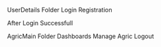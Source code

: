 
UserDetails Folder
    Login 
    Registration

After Login Successfull

AgricMain Folder
    Dashboards
    Manage Agric
    Logout
